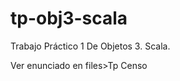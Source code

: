 tp-obj3-scala
=============

Trabajo Práctico 1 De Objetos 3.  Scala.


Ver enunciado en files>Tp Censo


